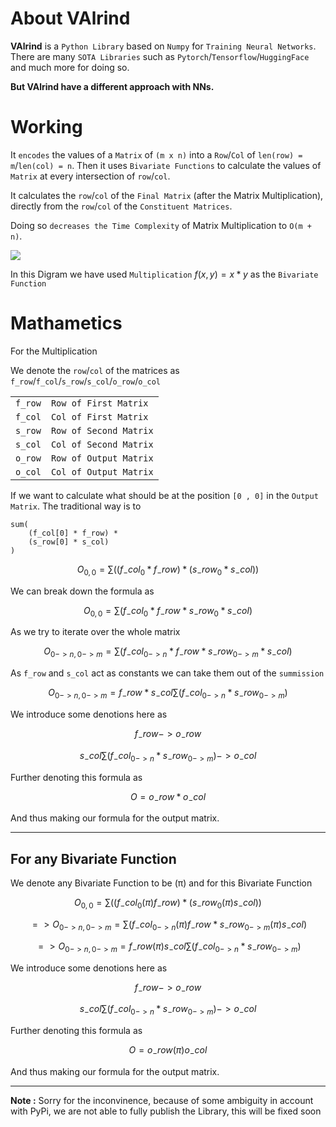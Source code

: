 # About VAlrind 

**VAlrind** is a `Python Library` based on `Numpy` for `Training Neural Networks`. There are many `SOTA Libraries` such as `Pytorch`/`Tensorflow`/`HuggingFace` and much more for doing so. 

**But VAlrind have a different approach with NNs.** 

# Working 

It `encodes` the values of a `Matrix` of `(m x n)` into a `Row`/`Col` of `len(row) = m`/`len(col) = n`. Then it uses `Bivariate Functions` to calculate the values of `Matrix` at every intersection of `row`/`col`. 

It calculates the `row`/`col` of the `Final Matrix` (after the Matrix Multiplication), directly from the `row`/`col` of the `Constituent Matrices`. 

Doing so `decreases the Time Complexity` of Matrix Multiplication to `O(m + n)`.

<img src = 'https://i.ibb.co/z2MtZgp/MM.png'>

In this Digram we have used `Multiplication` $f(x , y) = x * y$ as the `Bivariate Function`

# Mathametics

For the Multiplication 
    
We denote the `row`/`col` of the matrices as `f_row`/`f_col`/`s_row`/`s_col`/`o_row`/`o_col`

|||
|---|---|
|`f_row`|`Row of First Matrix`
|`f_col`|`Col of First Matrix`
|`s_row`|`Row of Second Matrix`
|`s_col`|`Col of Second Matrix`
|`o_row`|`Row of Output Matrix`
|`o_col`|`Col of Output Matrix`

If we want to calculate what should be at the position `[0 , 0]` in the `Output Matrix`. The traditional way is to 

```
sum(
    (f_col[0] * f_row) * 
    (s_row[0] * s_col)
) 
```
$$O_{0,0} = \sum((f_-col_0 * f_-row) * (s_-row_0 * s_-col))$$

We can break down the formula as 

$$O_{0,0} = \sum(f_-col_0 * f_-row * s_-row_0 * s_-col)$$

As we try to iterate over the whole matrix 

$$O_{0->n,0->m} = \sum(f_-col_{0->n} * f_-row * s_-row_{0->m} * s_-col)$$

As `f_row` and `s_col` act as constants we can take them out of the `summission`

$$O_{0->n,0->m} = f_-row * s_-col\sum(f_-col_{0->n} * s_-row_{0->m})$$

We introduce some denotions here as 

$$f_-row -> o_-row$$

$$s_-col\sum(f_-col_{0->n} * s_-row_{0->m}) -> o_-col$$

Further denoting this formula as 

$$O = o_-row * o_-col$$

And thus making our formula for the output matrix.

****

## For any Bivariate Function

We denote any Bivariate Function to be (π) and for this Bivariate Function 

$$O_{0,0} = \sum((f_-col_0 (π) f_-row) * (s_-row_0 (π) s_-col))$$

$$=>O_{0->n,0->m} = \sum(f_-col_{0->n} (π) f_-row * s_-row_{0->m} (π) s_-col)$$

$$ => O_{0->n,0->m} = f_-row (π) s_-col\sum(f_-col_{0->n} * s_-row_{0->m})$$

We introduce some denotions here as 

$$f_-row -> o_-row$$

$$s_-col\sum(f_-col_{0->n} * s_-row_{0->m}) -> o_-col$$

Further denoting this formula as 

$$O = o_-row (π) o_-col$$

And thus making our formula for the output matrix.

****
**Note :** Sorry for the inconvinence, because of some ambiguity in account with PyPi, we are not able to fully publish the Library, this will be fixed soon
